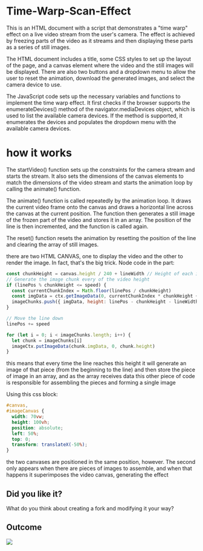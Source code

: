 # Time-Warp-Scan-Effect

This is an HTML document with a script that demonstrates a "time warp" effect on a live video stream from the user's camera. The effect is achieved by freezing parts of the video as it streams and then displaying these parts as a series of still images.

The HTML document includes a title, some CSS styles to set up the layout of the page, and a canvas element where the video and the still images will be displayed. There are also two buttons and a dropdown menu to allow the user to reset the animation, download the generated images, and select the camera device to use.

The JavaScript code sets up the necessary variables and functions to implement the time warp effect. It first checks if the browser supports the enumerateDevices() method of the navigator.mediaDevices object, which is used to list the available camera devices. If the method is supported, it enumerates the devices and populates the dropdown menu with the available camera devices.


# how it works

The startVideo() function sets up the constraints for the camera stream and starts the stream. It also sets the dimensions of the canvas elements to match the dimensions of the video stream and starts the animation loop by calling the animate() function.

The animate() function is called repeatedly by the animation loop. It draws the current video frame onto the canvas and draws a horizontal line across the canvas at the current position. The function then generates a still image of the frozen part of the video and stores it in an array. The position of the line is then incremented, and the function is called again.

The reset() function resets the animation by resetting the position of the line and clearing the array of still images.

there are two HTML CANVAS, one to display the video and the other to render the image.
In fact, that's the big trick. Node code in the part:

```javascript
const chunkHeight = canvas.height / 240 + lineWidth // Height of each image chunk
// Generate the image chunk every of the video height
if (linePos % chunkHeight <= speed) {
  const currentChunkIndex = Math.floor(linePos / chunkHeight)
  const imgData = ctx.getImageData(0, currentChunkIndex * chunkHeight + lineWidth, canvas.width, chunkHeight)
  imageChunks.push({ imgData, height: linePos - chunkHeight - lineWidth })
}

// Move the line down
linePos += speed

for (let i = 0; i < imageChunks.length; i++) {
  let chunk = imageChunks[i]
  imageCtx.putImageData(chunk.imgData, 0, chunk.height)
}
```

this means that every time the line reaches this height it will generate an image of that piece (from the beginning to the line) and then store the piece of image in an array, and as the array receives data this other piece of code is responsible for assembling the pieces and forming a single image


Using this css block:

```css
#canvas,
#imageCanvas {
  width: 70vw;
  height: 100vh;
  position: absolute;
  left: 50%;
  top: 0;
  transform: translateX(-50%);
}
```

the two canvases are positioned in the same position, however. The second only appears when there are pieces of images to assemble, and when that happens it superimposes the video canvas, generating the effect

## Did you like it?
What do you think about creating a fork and modifying it your way?

## Outcome
![](TimeWarpScanEffect.gif)

